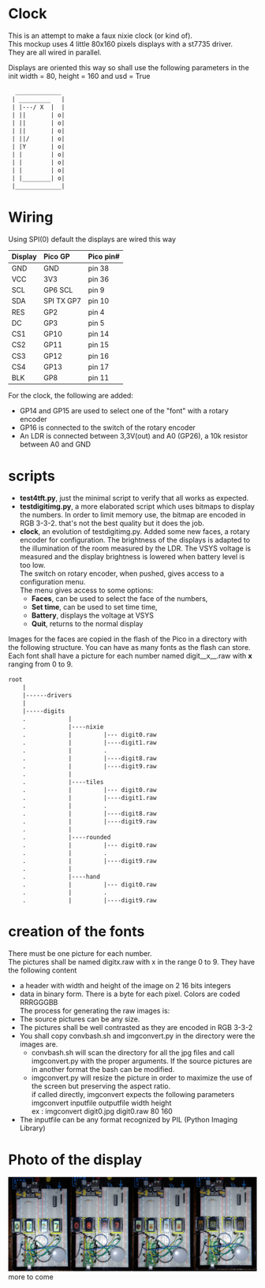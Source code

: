 # Clock

This is an attempt to make a faux nixie clock (or kind of).  
This mockup uses 4 little 80x160 pixels displays with a st7735 driver.  
They are all wired in parallel.

 Displays are oriented this way so shall use the following parameters in the init
  width = 80, height = 160 and usd = True
```
  _____________
 | _________   |
 | |---/ X  |  |
 | ||       | o|
 | ||       | o|
 | ||       | o|
 | ||/      | o|
 | |Y       | o|
 | |        | o|
 | |        | o|
 | |        | o|
 | |________| o|
 |_____________|
```

# Wiring

 Using SPI(0) default the displays are wired this way  

| Display | Pico GP    | Pico pin# |
| :--- | :--- | :--- |
|   GND   | GND        | pin 38    | 
|   VCC   | 3V3        | pin 36    |
|   SCL   | GP6 SCL    | pin 9     | 
|   SDA   | SPI TX GP7 | pin 10    | 
|   RES   | GP2        | pin 4     | 
|    DC   | GP3        | pin 5     | 
|   CS1   | GP10       | pin 14    | 
|   CS2   | GP11       | pin 15    | 
|   CS3   | GP12       | pin 16    | 
|   CS4   | GP13       | pin 17    | 
|   BLK   | GP8        | pin 11    |

For the clock, the following are added:
- GP14 and GP15 are used to select one of the "font" with a rotary encoder
- GP16 is connected to the switch of the rotary encoder
- An LDR is connected between 3,3V(out) and A0 (GP26), a 10k resistor between A0 and GND


# scripts
* **test4tft.py**, just the minimal script to verify that all works as expected.  
* **testdigitimg.py**, a more elaborated script which uses bitmaps to display the numbers. In order to limit memory use, the bitmap are encoded in RGB 3-3-2. that's not the best quality but it does the job.  
* **clock**, an evolution of testdigitimg.py. Added some new faces, a rotary encoder for configuration. The brightness of the displays is adapted to the illumination of the room measured by the LDR. The VSYS voltage is measured and the display brightness is lowered when battery level is too low.  
The switch on rotary encoder, when pushed, gives access to a configuration menu.  
The menu gives access to some options:  
    - **Faces**, can be used to select the face of the numbers,
    - **Set time**, can be used to set time time,
    - **Battery**, displays the voltage at VSYS
    - **Quit**, returns to the normal display

Images for the faces are copied in the flash of the Pico in a directory with the following structure. You can have as many fonts as the flash can store. Each font shall have a picture for each number named digit__x__.raw with __x__ ranging from 0 to 9.  
```
root
    |
    |------drivers 
    |
    |-----digits
    .            |
    .            |----nixie
    .            |         |--- digit0.raw
    .            |         |----digit1.raw
    .            |         .
    .            |         |----digit8.raw
    .            |         |----digit9.raw
    .            |
    .            |----tiles
    .            |         |--- digit0.raw
    .            |         |----digit1.raw
    .            |         .
    .            |         |----digit8.raw
    .            |         |----digit9.raw
    .            |
    .            |----rounded
    .            |         |--- digit0.raw
    .            |         .
    .            |         |----digit9.raw
    .            |
    .            |----hand
    .            |         |--- digit0.raw
    .            |         .
    .            |         |----digit9.raw
```

# creation of the fonts

There must be one picture for each number.  
The pictures shall be named digitx.raw with x in the range 0 to 9. They have the following content  
* a header with width and height of the image on 2 16 bits integers
* data in binary form. There is a byte for each pixel. Colors are coded RRRGGGBB  
The process for generating the raw images is:  
* The source pictures can be any size.  
* The pictures shall be well contrasted as they are encoded in RGB 3-3-2
* You shall copy convbash.sh and imgconvert.py in the directory were the images are.  
  * convbash.sh will scan the directory for all the jpg files and call imgconvert.py with the proper arguments. If the source pictures are in another format the bash can be modified.  
  * imgconvert.py will resize the picture in order to maximize the use of the screen but preserving the aspect ratio.  
if called directly, imgconvert expects the following parameters  
imgconvert inputfile outputfile width height  
ex : imgconvert digit0.jpg digit0.raw 80 160  
* The inputfile can be any format recognized by PIL (Python Imaging Library)  

# Photo of the display
![piture of some faces](clockfaces2.jpg)  
more to come
